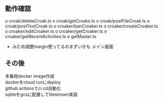 
## 動作確認
o croak/deleteCroak.ts
o croak/getCroaks.ts
o croak/postFileCroak.ts
o croak/postTextCroak.ts
o croaker/banCroaker.ts
o croaker/createCroaker.ts
o croaker/editCroaker.ts
o croaker/getCroaker.ts
o croaker/getRecentActivities.ts
o getMaster.ts
- みため調整margin使ってるのまずいかも
  メイン画面

## その後
  本番用docker image作成  
  dockerをcloud runにdeploy  
  github actionsでci cd自動化  
  sqliteをgcsに配置してlitestream実装  

